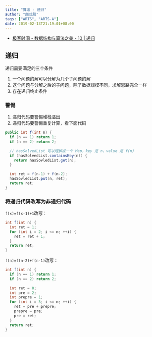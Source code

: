 ```yaml
---
title: "算法 - 递归"
author: "颇忒脱"
tags: ["ARTS", "ARTS-A"]
date: 2019-02-13T21:19:01+08:00
---
```


<!--more-->

* [极客时间 - 数据结构与算法之美 - 10 | 递归][1]

## 递归

递归需要满足的三个条件

1. 一个问题的解可以分解为几个子问题的解
2. 这个问题与分解之后的子问题，除了数据规模不同，求解思路完全一样
3. 存在递归终止条件


### 警惕

1. 递归代码要警惕堆栈溢出
2. 递归代码要警惕重复计算，看下面代码

```java
public int f(int n) {
  if (n == 1) return 1;
  if (n == 2) return 2;
  
  // hasSolvedList 可以理解成一个 Map，key 是 n，value 是 f(n)
  if (hasSolvedList.containsKey(n)) {
    return hasSovledList.get(n);
  }
  
  int ret = f(n-1) + f(n-2);
  hasSovledList.put(n, ret);
  return ret;
}
```

### 将递归代码改写为非递归代码

`f(x)=f(x-1)+1`改写：

```java
int f(int n) {
  int ret = 1;
  for (int i = 2; i <= n; ++i) {
    ret = ret + 1;
  }
  return ret;
}
```

`f(n)=f(n-2)+f(n-1)`改写：

```java
int f(int n) {
  if (n == 1) return 1;
  if (n == 2) return 2;
  
  int ret = 0;
  int pre = 2;
  int prepre = 1;
  for (int i = 3; i <= n; ++i) {
    ret = pre + prepre;
    prepre = pre;
    pre = ret;
  }
  return ret;
}
```

[1]: https://time.geekbang.org/column/article/41440
